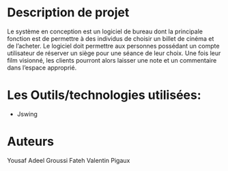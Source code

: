 
# Description de projet

Le système en conception est un logiciel de bureau dont la principale fonction est de permettre
à des individus de choisir un billet de cinéma et de l’acheter. Le logiciel doit permettre aux
personnes possédant un compte utilisateur de réserver un siège pour une séance de leur choix.
Une fois leur film visionné, les clients pourront alors laisser une note et un commentaire dans
l’espace approprié.

# Les Outils/technologies utilisées:
- Jswing

# Auteurs
Yousaf Adeel
Groussi Fateh
Valentin Pigaux
